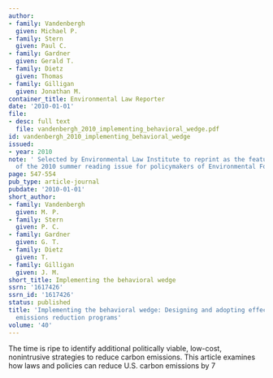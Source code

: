 ```yaml
---
author:
- family: Vandenbergh
  given: Michael P.
- family: Stern
  given: Paul C.
- family: Gardner
  given: Gerald T.
- family: Dietz
  given: Thomas
- family: Gilligan
  given: Jonathan M.
container_title: Environmental Law Reporter
date: '2010-01-01'
file:
- desc: full text
  file: vandenbergh_2010_implementing_behavioral_wedge.pdf
id: vandenbergh_2010_implementing_behavioral_wedge
issued:
- year: 2010
note: ' Selected by Environmental Law Institute to reprint as the featured cover story
  of the 2010 summer reading issue for policymakers of Environmental Forum.'
page: 547-554
pub_type: article-journal
pubdate: '2010-01-01'
short_author:
- family: Vandenbergh
  given: M. P.
- family: Stern
  given: P. C.
- family: Gardner
  given: G. T.
- family: Dietz
  given: T.
- family: Gilligan
  given: J. M.
short_title: Implementing the behavioral wedge
ssrn: '1617426'
ssrn_id: '1617426'
status: published
title: 'Implementing the behavioral wedge: Designing and adopting effective carbon
  emissions reduction programs'
volume: '40'
---
```

The time is ripe to identify additional politically viable, low-cost, nonintrusive strategies to reduce carbon emissions. This article examines how laws and policies can reduce U.S. carbon emissions by 7
